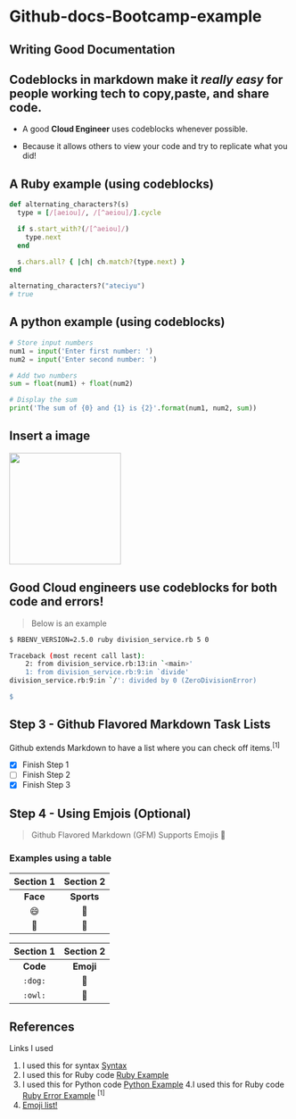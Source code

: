 # Github-docs-Bootcamp-example

## Writing Good Documentation

## Codeblocks in markdown make it *really easy* for people working tech to copy,paste, and share code.
 *  A good __Cloud Engineer__ uses codeblocks whenever possible.

 *  Because it allows others to view your code and try to replicate what you did!

## A Ruby example (using codeblocks)

```ruby
def alternating_characters?(s)
  type = [/[aeiou]/, /[^aeiou]/].cycle

  if s.start_with?(/[^aeiou]/)
    type.next
  end

  s.chars.all? { |ch| ch.match?(type.next) }
end

alternating_characters?("ateciyu")
# true
```

## A python example (using codeblocks)
```python
# Store input numbers
num1 = input('Enter first number: ')
num2 = input('Enter second number: ')

# Add two numbers
sum = float(num1) + float(num2)

# Display the sum
print('The sum of {0} and {1} is {2}'.format(num1, num2, sum))

```

## Insert a image
<img width = '200' src = "https://github.com/oakzd/github-docs-Bootcamp-example/assets/11877532/2b5b6705-27ec-4267-898c-09d5d18db30d" />

## Good Cloud engineers use codeblocks for both code and errors!
> Below is an example
```bash
$ RBENV_VERSION=2.5.0 ruby division_service.rb 5 0

Traceback (most recent call last):
	2: from division_service.rb:13:in `<main>'
	1: from division_service.rb:9:in `divide'
division_service.rb:9:in `/': divided by 0 (ZeroDivisionError)

$
```
## Step 3 - Github Flavored Markdown Task Lists

Github extends Markdown to have a list where you can check off items.<sup>[1]<sup>
- [X] Finish Step 1
- [ ] Finish Step 2
- [X] Finish Step 3

## Step 4 - Using Emjois (Optional)
> Github Flavored Markdown (GFM) Supports Emojis :exploding_head:

### Examples using a __table__

| Section 1 | Section 2 |
| :-----------: | :------------: |
| **Face** | **Sports**   |
| 😄 | 🏀   |
| 🤠 | 🏈   |

| Section 1 | Section 2 |
| :-----------: | :------------: |
| **Code** | **Emoji**   |
| `:dog:` | :dog:   |
| `:owl:` | :owl:   |

## References

Links I used
1. I used this for syntax [Syntax](https://docs.github.com/en/get-started/writing-on-github/getting-started-with-writing-and-formatting-on-github/basic-writing-and-formatting-syntax#images)
2. I used this for Ruby code [Ruby Example](https://www.rubyguides.com/2019/02/ruby-code-examples/)
3. I used this for Python code [Python Example](https://www.programiz.com/python-programming/examples/add-number)
4.I used this for Ruby code [Ruby Error Example](https://www.bigbinary.com/blog/ruby-2-5-prints-backstrace-and-error-message-in-reverse-order) <sup>[1]<sup>
5. [Emoji list!](https://github.com/ikatyang/emoji-cheat-sheet#table-of-contents)
